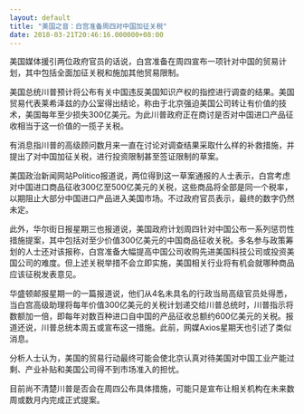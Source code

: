 ```yaml
---
layout: default
title: "美国之音：白宫准备周四对中国加征关税"
date: 2018-03-21T20:46:16.000000+08:00
---
```


美国媒体援引两位政府官员的话说，白宫准备在周四宣布一项针对中国的贸易计划，其中包括全面加征关税和施加其他贸易限制。

美国总统川普预计将公布有关中国违反美国知识产权的指控进行调查的结果。美国贸易代表莱希泽兹的办公室得出结论，称由于北京强迫美国公司转让有价值的技术，美国每年至少损失300亿美元。为此川普政府正在商讨是否对中国进口产品征收相当于这一价值的一揽子关税。

有消息指川普的高级顾问数月来一直在讨论对调查结果采取什么样的补救措施，并提出了对中国加征关税，进行投资限制甚至签证限制的草案。

美国政治新闻网站Politico报道说，两位得到这一草案通报的人士表示，白宫考虑对中国进口商品征收300亿至500亿美元的关税，这些商品将全部是同一个税率，以期阻止大部分中国进口产品进入美国市场。不过政府官员表示，最终的数字仍然未定。

此外，华尔街日报星期三也报道说，美国政府计划周四针对中国公布一系列惩罚性措施提案，其中包括对至少价值300亿美元的中国商品征收关税。多名参与政策筹划的人士还对该报称，白宫准备大幅提高中国公司收购先进美国科技公司或投资美国公司的难度。但上述关税举措不会立即实施，美国相关行业将有机会就哪种商品应该征税发表意见。

华盛顿邮报星期一的一篇报道说，他们从4名未具名的行政当局高级官员处得悉，当白宫高级助理将每年价值300亿美元的关税计划递交给川普总统时，川普指示将数额加一倍，即每年对数百种进口自中国的产品征收总额约600亿美元的关税。报道还说，川普总统本周五或宣布这一措施。此前，网媒Axios星期天也引述了类似消息。

分析人士认为，美国的贸易行动最终可能会使北京认真对待美国对中国工业产能过剩、产业补贴和美国公司得不到市场准入的担忧。

目前尚不清楚川普是否会在周四公布具体措施，可能只是宣布让相关机构在未来数周或数月内完成正式提案。

